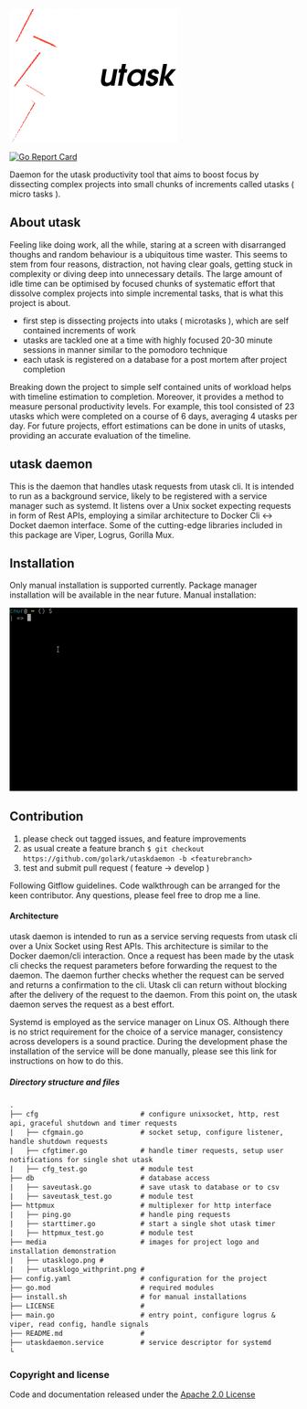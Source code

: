 ![utasklogo](media/utasklogo_withprint.png)

[![Go Report Card](https://goreportcard.com/badge/github.com/golark/utaskdaemon)](https://goreportcard.com/report/github.com/golark/utaskdaemon)

Daemon for the utask productivity tool that aims to boost focus by dissecting complex projects into small chunks of increments called utasks ( micro tasks ).

## About utask
Feeling like doing work, all the while, staring at a screen with disarranged thoughs and random behaviour is a ubiquitous time waster.
This seems to stem from four reasons, distraction, not having clear goals, getting stuck in complexity or diving deep into unnecessary details.
The large amount of idle time can be optimised by focused chunks of systematic effort that dissolve complex projects into simple incremental tasks, that is what this project is about.

- first step is dissecting projects into utaks ( microtasks ), which are self contained increments of work
- utasks are tackled one at a time with highly focused 20-30 minute sessions in manner similar to the pomodoro technique
- each utask is registered on a database for a post mortem after project completion

Breaking down the project to simple self contained units of workload helps with timeline estimation to completion.
Moreover, it provides a method to measure personal productivity levels. For example, this tool consisted of 23 utasks which were completed on a course of
6 days, averaging 4 utasks per day. For future projects, effort estimations can be done in units of utasks, providing an accurate evaluation of the timeline. 

## utask daemon

This is the daemon that handles utask requests from utask cli. It is intended to run as a background service, likely to  be registered with a service manager such as systemd. 
It listens over a Unix socket expecting requests in form of Rest APIs, employing a similar architecture to Docker Cli <-> Docket daemon interface.
Some of the cutting-edge libraries included in this package are Viper, Logrus, Gorilla Mux.

## Installation

Only manual installation is supported currently. Package manager installation will be available in the near future.
Manual installation:

![manual installation](media/manual_installation.gif)

## Contribution

1. please check out tagged issues, and feature improvements
2. as usual create a feature branch  `$ git checkout https://github.com/golark/utaskdaemon -b <featurebranch>`
3. test and submit pull request ( feature -> develop )

Following Gitflow guidelines. Code walkthrough can be arranged for the keen contributor. Any questions, please feel free to drop me a line.

#### Architecture

utask daemon is intended to run as a service serving requests from utask cli over a Unix Socket using Rest APIs.
This architecture is similar to the Docker daemon/cli interaction.
Once a request has been made by the utask cli checks the request parameters before forwarding the request to the daemon. 
The daemon further checks whether the request can be served and returns a confirmation to the cli. Utask cli can return without blocking
after the delivery of the request to the daemon. From this point on, the utask daemon serves the request as a best effort. 

Systemd is employed as the service manager on Linux OS. Although there is no strict requirement for the choice of a service manager,
consistency across developers is a sound practice. During the development phase the installation of the service will be done manually, please see
this link for instructions on how to do this.

##### Directory structure and files

    .
    ├── cfg                         # configure unixsocket, http, rest api, graceful shutdown and timer requests
    |   ├── cfgmain.go              # socket setup, configure listener, handle shutdown requests
    |   ├── cfgtimer.go             # handle timer requests, setup user notifications for single shot utask
    |   ├── cfg_test.go             # module test   
    ├── db                          # database access
    |   ├── saveutask.go            # save utask to database or to csv
    |   ├── saveutask_test.go       # module test
    ├── httpmux                     # multiplexer for http interface
    |   ├── ping.go                 # handle ping requests
    |   ├── starttimer.go           # start a single shot utask timer
    |   ├── httpmux_test.go         # module test
    ├── media                       # images for project logo and installation demonstration
    |   ├── utasklogo.png #
    |   ├── utasklogo_withprint.png #
    ├── config.yaml                 # configuration for the project  
    ├── go.mod                      # required modules
    ├── install.sh                  # for manual installations
    ├── LICENSE                     # 
    ├── main.go                     # entry point, configure logrus & viper, read config, handle signals
    ├── README.md                   #
    ├── utaskdaemon.service         # service descriptor for systemd
    └ 
### Copyright and license

Code and documentation released under the [Apache 2.0 License](LICENSE) 
 
